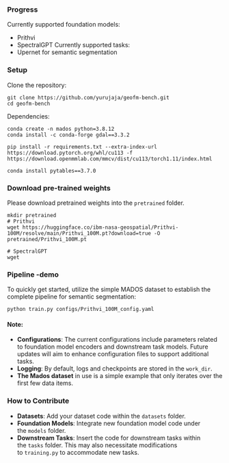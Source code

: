 
### Progress
Currently supported foundation models:
- Prithvi
- SpectralGPT
Currently supported tasks:
- Upernet for semantic segmentation

### Setup
Clone the repository:
```
git clone https://github.com/yurujaja/geofm-bench.git
cd geofm-bench
```
Dependencies:
```
conda create -n mados python=3.8.12
conda install -c conda-forge gdal==3.3.2 

pip install -r requirements.txt --extra-index-url https://download.pytorch.org/whl/cu113 -f https://download.openmmlab.com/mmcv/dist/cu113/torch1.11/index.html

conda install pytables==3.7.0
```
### Download pre-trained weights
Please download pretrained weights into the `pretrained` folder.
```
mkdir pretrained
# Prithvi
wget https://huggingface.co/ibm-nasa-geospatial/Prithvi-100M/resolve/main/Prithvi_100M.pt?download=true -O pretrained/Prithvi_100M.pt

# SpectralGPT
wget
```

### Pipeline -demo
To quickly get started, utilize the simple MADOS dataset to establish the complete pipeline for semantic segmentation:
```
python train.py configs/Prithvi_100M_config.yaml
```
#### Note:
- **Configurations**: The current configurations include parameters related to foundation model encoders and downstream task models. Future updates will aim to enhance configuration files to support additional tasks.
- **Logging**: By default, logs and checkpoints are stored in the `work_dir`.
- **The Mados dataset** in use is a simple example that only iterates over the first few data items.
###  How to Contribute

- **Datasets**: Add your dataset code within the `datasets` folder.
- **Foundation Models**: Integrate new foundation model code under the `models` folder.
- **Downstream Tasks**: Insert the code for downstream tasks within the `tasks` folder. This may also necessitate modifications to `training.py` to accommodate new tasks.
